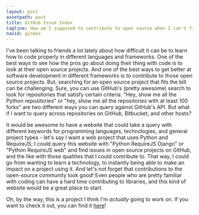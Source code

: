 ```yaml
---
layout: post
assetpath: post
title: GitHub Issue Index
tagline: How am I supposed to contribute to open source when I can't find the right repositories?
navid: gindex
---
```


I've been talking to friends a lot lately about how difficult it can be to learn how to code properly in different languages and frameworks. One of the best ways to see how the pros go about doing their thing with code is to look at their open source projects. And one of the best ways to get better at software development in different frameworks is to contribute to those open source projects. But, searching for an open source project that fits the bill can be challenging. Sure, you can use GitHub's (pretty awesome) search to look for repositories that satisfy certain criteria. "Hey, show me all the Python repositories" or "hey, show me all the repositories with at least 100 forks" are two different ways you can query against GitHub's API. But what if I want to query across repositories on GitHub, Bitbucket, and other hosts?

It would be awesome to have a website that could take a query with different keywords for programming languages, technologies, and general project types - let's say I want a web project that uses Python and RequireJS; I could query this website with "Python RequireJS Django" or "Python RequireJS web" and find issues in open source projects on GitHub, and the like with those qualities that I could contribute to. That way, I could go from wanting to learn a technology, to instantly being able to make an impact on a project using it. And let's not forget that contributions to the open-source community look good! Even people who are pretty familiar with coding can have a hard time contributing to libraries, and this kind of website would be a great place to start.

Oh, by the way, this is a project I think I'm *actually* going to work on. If you want to check it out, you can find it [here](https://github.com/JDegner0129/gindex)!